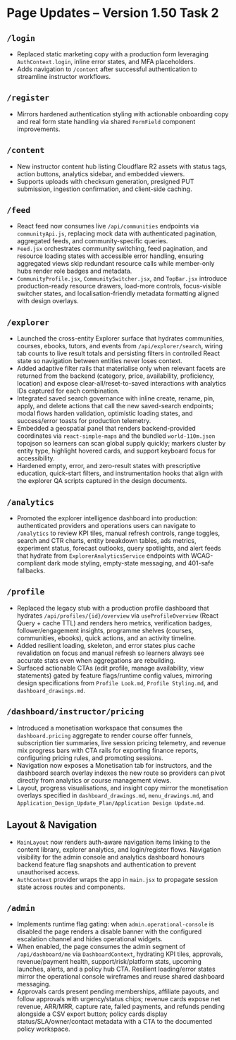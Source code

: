 # Page Updates – Version 1.50 Task 2

## `/login`
- Replaced static marketing copy with a production form leveraging `AuthContext.login`, inline error states, and MFA placeholders.
- Adds navigation to `/content` after successful authentication to streamline instructor workflows.

## `/register`
- Mirrors hardened authentication styling with actionable onboarding copy and real form state handling via shared `FormField` component improvements.

## `/content`
- New instructor content hub listing Cloudflare R2 assets with status tags, action buttons, analytics sidebar, and embedded viewers.
- Supports uploads with checksum generation, presigned PUT submission, ingestion confirmation, and client-side caching.

## `/feed`
- React feed now consumes live `/api/communities` endpoints via `communityApi.js`, replacing mock data with authenticated pagination, aggregated feeds, and community-specific queries.
- `Feed.jsx` orchestrates community switching, feed pagination, and resource loading states with accessible error handling, ensuring aggregated views skip redundant resource calls while member-only hubs render role badges and metadata.
- `CommunityProfile.jsx`, `CommunitySwitcher.jsx`, and `TopBar.jsx` introduce production-ready resource drawers, load-more controls, focus-visible switcher states, and localisation-friendly metadata formatting aligned with design overlays.

## `/explorer`
- Launched the cross-entity Explorer surface that hydrates communities, courses, ebooks, tutors, and events from `/api/explorer/search`, wiring tab counts to live result totals and persisting filters in controlled React state so navigation between entities never loses context.
- Added adaptive filter rails that materialise only when relevant facets are returned from the backend (category, price, availability, proficiency, location) and expose clear-all/reset-to-saved interactions with analytics IDs captured for each combination.
- Integrated saved search governance with inline create, rename, pin, apply, and delete actions that call the new saved-search endpoints; modal flows harden validation, optimistic loading states, and success/error toasts for production telemetry.
- Embedded a geospatial panel that renders backend-provided coordinates via `react-simple-maps` and the bundled `world-110m.json` topojson so learners can scan global supply quickly; markers cluster by entity type, highlight hovered cards, and support keyboard focus for accessibility.
- Hardened empty, error, and zero-result states with prescriptive education, quick-start filters, and instrumentation hooks that align with the explorer QA scripts captured in the design documents.

## `/analytics`
- Promoted the explorer intelligence dashboard into production: authenticated providers and operations users can navigate to `/analytics` to review KPI tiles, manual refresh controls, range toggles, search and CTR charts, entity breakdown tables, ads metrics, experiment status, forecast outlooks, query spotlights, and alert feeds that hydrate from `ExplorerAnalyticsService` endpoints with WCAG-compliant dark mode styling, empty-state messaging, and 401-safe fallbacks.

## `/profile`
- Replaced the legacy stub with a production profile dashboard that hydrates `/api/profiles/{id}/overview` via `useProfileOverview` (React Query + cache TTL) and renders hero metrics, verification badges, follower/engagement insights, programme shelves (courses, communities, ebooks), quick actions, and an activity timeline.
- Added resilient loading, skeleton, and error states plus cache revalidation on focus and manual refresh so learners always see accurate stats even when aggregations are rebuilding.
- Surfaced actionable CTAs (edit profile, manage availability, view statements) gated by feature flags/runtime config values, mirroring design specifications from `Profile Look.md`, `Profile Styling.md`, and `dashboard_drawings.md`.

## `/dashboard/instructor/pricing`
- Introduced a monetisation workspace that consumes the `dashboard.pricing` aggregate to render course offer funnels, subscription tier summaries, live session pricing telemetry, and revenue mix progress bars with CTA rails for exporting finance reports, configuring pricing rules, and promoting sessions.
- Navigation now exposes a Monetisation tab for instructors, and the dashboard search overlay indexes the new route so providers can pivot directly from analytics or course management views.
- Layout, progress visualisations, and insight copy mirror the monetisation overlays specified in `dashboard_drawings.md`, `menu_drawings.md`, and `Application_Design_Update_Plan/Application Design Update.md`.

## Layout & Navigation
- `MainLayout` now renders auth-aware navigation items linking to the content library, explorer analytics, and login/register flows. Navigation visibility for the admin console and analytics dashboard honours backend feature flag snapshots and authentication to prevent unauthorised access.
- `AuthContext` provider wraps the app in `main.jsx` to propagate session state across routes and components.

## `/admin`
- Implements runtime flag gating: when `admin.operational-console` is disabled the page renders a disable banner with the configured escalation channel and hides operational widgets.
- When enabled, the page consumes the admin segment of `/api/dashboard/me` via `DashboardContext`, hydrating KPI tiles, approvals, revenue/payment health, support/risk/platform stats, upcoming launches, alerts, and a policy hub CTA. Resilient loading/error states mirror the operational console wireframes and reuse shared dashboard messaging.
- Approvals cards present pending memberships, affiliate payouts, and follow approvals with urgency/status chips; revenue cards expose net revenue, ARR/MRR, capture rate, failed payments, and refunds pending alongside a CSV export button; policy cards display status/SLA/owner/contact metadata with a CTA to the documented policy workspace.
